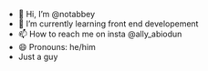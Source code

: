 - 👋 Hi, I’m @notabbey
- 🌱 I’m currently learning front end developement 
- 📫 How to reach me on insta @ally_abiodun
- 😄 Pronouns: he/him
- Just a guy

<!---
notabbey/notabbey is a ✨ special ✨ repository because its `README.md` (this file) appears on your GitHub profile.
You can click the Preview link to take a look at your changes.
--->
